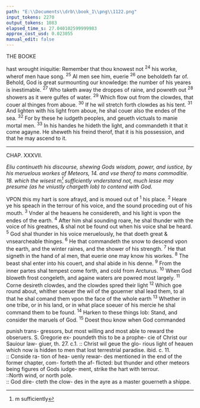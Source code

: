 ```yaml
---
path: "E:\\Documents\\drb\\book_1\\png\\1122.png"
input_tokens: 2270
output_tokens: 1083
elapsed_time_s: 27.040102599999983
approx_cost_usd: 0.023055
manual_edit: false
---
```

THE BOOKE

hast wrought iniquitie: Remember that thou knowest not <sup>24</sup> his worke, wherof men haue song. <sup>25</sup> Al men see him, euerie <sup>26</sup> one beholdeth far of. Behold, God is great surmounting our knowledge: the number of his yeares is inestimable. <sup>27</sup> Who taketh away the droppes of raine, and powreth out <sup>28</sup> showers as it were gulfes of water. <sup>29</sup> Which flow out from the clowdes, that couer al thinges from aboue. <sup>30</sup> If he wil stretch forth clowdes as his tent. <sup>31</sup> And lighten with his light from aboue, he shal couer also the endes of the sea. <sup>32</sup> For by these he iudgeth peoples, and geueth victuals to manie mortal men. <sup>33</sup> In his handes he hideth the light, and commandeth it that it come agayne. He sheweth his freind therof, that it is his possession, and that he may ascend to it.

<hr>

CHAP. XXXVII.

*Eliu continueth his discourse, shewing Gods wisdom, power, and iustice, by his meruelous workes of Meteors, 14. and vse therof to mans commoditie. 18. which the wisest m[^1] sufficiently vnderstand not, much lesse may presume (as he vniustly chargeth Iob) to contend with God.*

VPON this my hart is sore afrayd, and is moued out of <sup>1</sup> his place. <sup>2</sup> Heare ye his speach in the terrour of his voice, and the sound proceding out of his mouth. <sup>3</sup> Vnder al the heauens he considereth, and his light is vpon the endes of the earth. <sup>4</sup> After him shal sounding roare, he shal thunder with the voice of his greatnes, & shal not be found out when his voice shal be heard. <sup>5</sup> God shal thunder in his voice meruelously, he that doeth great & vnsearcheable thinges. <sup>6</sup> He that commandeth the snow to descend vpon the earth, and the winter raines, and the shower of his strength. <sup>7</sup> He that signeth in the hand of al men, that euerie one may know his workes. <sup>8</sup> The beast shal enter into his couert, and shal abide in his denne. <sup>9</sup> From the inner partes shal tempest come forth, and cold from Arcturus. <sup>10</sup> When God bloweth frost congeleth, and againe waters are powred most largely. <sup>11</sup> Corne desireth clowdes, and the clowdes spred their light <sup>12</sup> Which goe round about, whither soeuer the wil of the gouerner shal lead them, to al that he shal comand them vpon the face of the whole earth <sup>13</sup> Whether in one tribe, or in his land, or in what place soeuer of his mercie he shal command them to be found. <sup>14</sup> Harken to these things Iob: Stand, and consider the maruels of God. <sup>15</sup> Doest thou know when God commanded

[^1]: m sufficiently

<aside>punish trans- gressors, but most willing and most able to reward the obseruers. S. Gregorie ex- poundeth this to be a prophe- cie of Christ our Sauiour law- giuer, th. 27. c.1. :: Christ wil geue the glo- rious light of heauen which now is hidden to men that lost terrestrial paradise. ibid. c. 11.</aside>

<aside>:: Conside ra- tion of hea- uenly rewar- des mentioned in the end of the former chapter, com- forteth the af- flicted: but thunder and other meteors being figures of Gods iudge- ment, strike the hart with terrour.</aside>

<aside>::North wind, or north pole.</aside>

<aside>:: God dire- cteth the clow- des in the ayre as a master gouerneth a shippe.</aside>